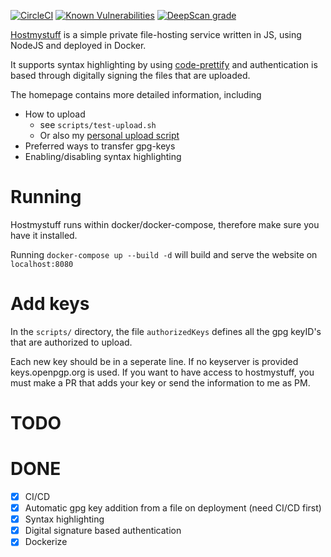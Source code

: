 [![CircleCI](https://circleci.com/gh/JurisMajors/hostmystuff/tree/master.svg?style=svg)](https://circleci.com/gh/JurisMajors/hostmystuff/tree/master)
[![Known Vulnerabilities](https://snyk.io//test/github/JurisMajors/hostmystuff/badge.svg?targetFile=package.json)](https://snyk.io//test/github/JurisMajors/hostmystuff?targetFile=package.json)
[![DeepScan grade](https://deepscan.io/api/teams/5550/projects/7391/branches/73694/badge/grade.svg)](https://deepscan.io/dashboard#view=project&tid=5550&pid=7391&bid=73694)



[Hostmystuff](https://www.hostmystuff.xyz/) is a simple private file-hosting service written in JS, using NodeJS and deployed in Docker.

It supports syntax highlighting by using [code-prettify](https://github.com/google/code-prettify) and authentication is based through digitally signing the files that are uploaded.

The homepage contains more detailed information, including
* How to upload
    * see `scripts/test-upload.sh`
    * Or also my [personal upload script](https://github.com/JurisMajors/dotfiles/blob/master/bin/upload)
* Preferred ways to transfer gpg-keys
* Enabling/disabling syntax highlighting

# Running 
Hostmystuff runs within docker/docker-compose, therefore make sure you have it installed.

Running `docker-compose up --build -d` will build and serve the website on `localhost:8080`

# Add keys

In the `scripts/` directory, the file `authorizedKeys` defines all the gpg keyID's that are authorized to upload.

Each new key should be in a seperate line. If no keyserver is provided keys.openpgp.org is used.
If you want to have access to hostmystuff, you must make a PR that adds your key or send the information to me as PM.

# TODO

# DONE
- [x] CI/CD
- [x] Automatic gpg key addition from a file on deployment (need CI/CD first)
- [x] Syntax highlighting
- [x] Digital signature based authentication
- [x] Dockerize
